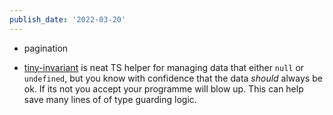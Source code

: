 ```yaml
---
publish_date: '2022-03-20'
---
```


- pagination

- [tiny-invariant](https://www.npmjs.com/package/tiny-invariant) is neat TS helper for managing data that either `null` or `undefined`, but you know with confidence that the data _should_ always be ok. If its not you accept your programme will blow up. This can help save many lines of of type guarding logic.

